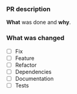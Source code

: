 ### PR description

**What** was done and **why**.

### What was changed

- [ ] Fix
- [ ] Feature
- [ ] Refactor
- [ ] Dependencies
- [ ] Documentation
- [ ] Tests
